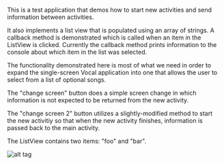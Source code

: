 This is a test application that demos how to start new activities and send information between activities.

It also implements a list view that is populated using an array of strings. A callback method is demonstrated which is called when an item in the ListView is clicked. Currently the callback method prints information to the console about which item in the list was selected.

The functionality demonstrated here is most of what we need in order to expand the single-screen Vocal application into one that allows the user to select from a list of optional songs.

The "change screen" button does a simple screen change in which information is not expected to be returned from the new activity.

The "change screen 2" button utilizes a slightly-modified method to start the new activitiy so that when the new activity finishes, information is passed back to the main activity.

The ListView contains two items: "foo" and "bar".

![alt tag](http://i.imgur.com/Cftipl0.png)
